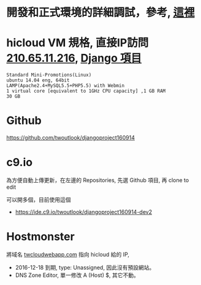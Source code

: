 # 開發和正式環境的詳細調試，參考, [這裡](DEV-PROD.md)


# hicloud VM 規格, 直接IP訪問 [210.65.11.216](http://210.65.11.216), [Django 項目](http://210.65.11.216:8080)
    Standard Mini-Promotions(Linux)
    ubuntu 14.04 eng, 64bit
    LAMP(Apache2.4+MySQL5.5+PHP5.5) with Webmin
    1 virtual core [equivalent to 1GHz CPU capacity] ,1 GB RAM
    30 GB
    


# Github
https://github.com/twoutlook/djangoproject160914

# c9.io
為方便自動上傳更新，在左邊的
Repositories, 先選 Github 項目, 再 clone to edit 

可以開多個，目前使用這個
- https://ide.c9.io/twoutlook/djangoproject160914-dev2

# Hostmonster


將域名 [twcloudwebapp.com](http://www.twcloudapp.com) 指向 hicloud 給的 IP, 
- 2016-12-18 到期, type: Unassigned, 因此沒有預設網站。
- DNS Zone Editor, 單一修改 A (Host) $, 其它不動。  

